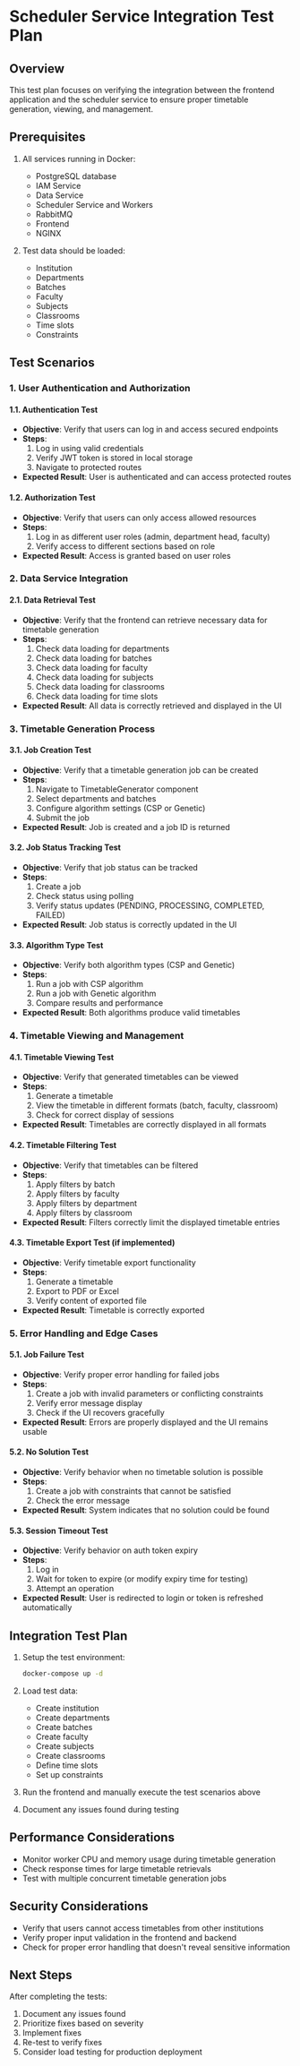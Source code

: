 # Scheduler Service Integration Test Plan

## Overview

This test plan focuses on verifying the integration between the frontend application and the scheduler service to ensure proper timetable generation, viewing, and management.

## Prerequisites

1. All services running in Docker:
   - PostgreSQL database
   - IAM Service
   - Data Service
   - Scheduler Service and Workers
   - RabbitMQ
   - Frontend
   - NGINX

2. Test data should be loaded:
   - Institution
   - Departments
   - Batches
   - Faculty
   - Subjects
   - Classrooms
   - Time slots
   - Constraints

## Test Scenarios

### 1. User Authentication and Authorization

#### 1.1. Authentication Test
- **Objective**: Verify that users can log in and access secured endpoints
- **Steps**:
  1. Log in using valid credentials
  2. Verify JWT token is stored in local storage
  3. Navigate to protected routes
- **Expected Result**: User is authenticated and can access protected routes

#### 1.2. Authorization Test
- **Objective**: Verify that users can only access allowed resources
- **Steps**:
  1. Log in as different user roles (admin, department head, faculty)
  2. Verify access to different sections based on role
- **Expected Result**: Access is granted based on user roles

### 2. Data Service Integration

#### 2.1. Data Retrieval Test
- **Objective**: Verify that the frontend can retrieve necessary data for timetable generation
- **Steps**:
  1. Check data loading for departments
  2. Check data loading for batches
  3. Check data loading for faculty
  4. Check data loading for subjects
  5. Check data loading for classrooms
  6. Check data loading for time slots
- **Expected Result**: All data is correctly retrieved and displayed in the UI

### 3. Timetable Generation Process

#### 3.1. Job Creation Test
- **Objective**: Verify that a timetable generation job can be created
- **Steps**:
  1. Navigate to TimetableGenerator component
  2. Select departments and batches
  3. Configure algorithm settings (CSP or Genetic)
  4. Submit the job
- **Expected Result**: Job is created and a job ID is returned

#### 3.2. Job Status Tracking Test
- **Objective**: Verify that job status can be tracked
- **Steps**:
  1. Create a job
  2. Check status using polling
  3. Verify status updates (PENDING, PROCESSING, COMPLETED, FAILED)
- **Expected Result**: Job status is correctly updated in the UI

#### 3.3. Algorithm Type Test
- **Objective**: Verify both algorithm types (CSP and Genetic)
- **Steps**:
  1. Run a job with CSP algorithm
  2. Run a job with Genetic algorithm
  3. Compare results and performance
- **Expected Result**: Both algorithms produce valid timetables

### 4. Timetable Viewing and Management

#### 4.1. Timetable Viewing Test
- **Objective**: Verify that generated timetables can be viewed
- **Steps**:
  1. Generate a timetable
  2. View the timetable in different formats (batch, faculty, classroom)
  3. Check for correct display of sessions
- **Expected Result**: Timetables are correctly displayed in all formats

#### 4.2. Timetable Filtering Test
- **Objective**: Verify that timetables can be filtered
- **Steps**:
  1. Apply filters by batch
  2. Apply filters by faculty
  3. Apply filters by department
  4. Apply filters by classroom
- **Expected Result**: Filters correctly limit the displayed timetable entries

#### 4.3. Timetable Export Test (if implemented)
- **Objective**: Verify timetable export functionality
- **Steps**:
  1. Generate a timetable
  2. Export to PDF or Excel
  3. Verify content of exported file
- **Expected Result**: Timetable is correctly exported

### 5. Error Handling and Edge Cases

#### 5.1. Job Failure Test
- **Objective**: Verify proper error handling for failed jobs
- **Steps**:
  1. Create a job with invalid parameters or conflicting constraints
  2. Verify error message display
  3. Check if the UI recovers gracefully
- **Expected Result**: Errors are properly displayed and the UI remains usable

#### 5.2. No Solution Test
- **Objective**: Verify behavior when no timetable solution is possible
- **Steps**:
  1. Create a job with constraints that cannot be satisfied
  2. Check the error message
- **Expected Result**: System indicates that no solution could be found

#### 5.3. Session Timeout Test
- **Objective**: Verify behavior on auth token expiry
- **Steps**:
  1. Log in
  2. Wait for token to expire (or modify expiry time for testing)
  3. Attempt an operation
- **Expected Result**: User is redirected to login or token is refreshed automatically

## Integration Test Plan

1. Setup the test environment:
   ```bash
   docker-compose up -d
   ```

2. Load test data:
   - Create institution
   - Create departments
   - Create batches
   - Create faculty
   - Create subjects
   - Create classrooms
   - Define time slots
   - Set up constraints

3. Run the frontend and manually execute the test scenarios above

4. Document any issues found during testing

## Performance Considerations

- Monitor worker CPU and memory usage during timetable generation
- Check response times for large timetable retrievals
- Test with multiple concurrent timetable generation jobs

## Security Considerations

- Verify that users cannot access timetables from other institutions
- Verify proper input validation in the frontend and backend
- Check for proper error handling that doesn't reveal sensitive information

## Next Steps

After completing the tests:
1. Document any issues found
2. Prioritize fixes based on severity
3. Implement fixes
4. Re-test to verify fixes
5. Consider load testing for production deployment
